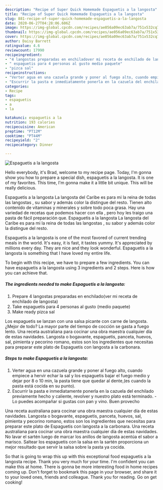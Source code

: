 ```yaml
---
description: "Recipe of Super Quick Homemade Espaguetis a la langosta"
title: "Recipe of Super Quick Homemade Espaguetis a la langosta"
slug: 881-recipe-of-super-quick-homemade-espaguetis-a-la-langosta
date: 2020-06-27T04:28:06.606Z
image: https://img-global.cpcdn.com/recipes/ae056a09ec63ab7a/751x532cq70/espaguetis-a-la-langosta-foto-principal.jpg
thumbnail: https://img-global.cpcdn.com/recipes/ae056a09ec63ab7a/751x532cq70/espaguetis-a-la-langosta-foto-principal.jpg
cover: https://img-global.cpcdn.com/recipes/ae056a09ec63ab7a/751x532cq70/espaguetis-a-la-langosta-foto-principal.jpg
author: Daisy Barrett
ratingvalue: 4.6
reviewcount: 17990
recipeingredient:
- "4 langostas preparadas en enchiladover mi receta de enchilado de langosta"
- " espaguetis para 4 personas al gusto medio paquete"
- "pizca sal"
recipeinstructions:
- "Verter agua en una cazuela grande y poner al fuego alto, cuando empiece a hervir echar la sal y los espaguetis bajar el fuego medio y dejar por 8 o 10 min, la pasta tiene que quedar al dente,(es cuando la pasta está cocida en su punto)."
- "Escurrir la pasta e inmediatamente ponerla en la cazuela del enchilado previamente hecho y caliente, revolver y nuestro plato está terminado. Lo puedes acompañar si gustas con pan y vino. Buen provecho"
categories:
- Recipe
tags:
- espaguetis
- a
- la

katakunci: espaguetis a la 
nutrition: 193 calories
recipecuisine: American
preptime: "PT12M"
cooktime: "PT44M"
recipeyield: "2"
recipecategory: Dinner

---
```



![Espaguetis a la langosta](https://img-global.cpcdn.com/recipes/ae056a09ec63ab7a/751x532cq70/espaguetis-a-la-langosta-foto-principal.jpg)

Hello everybody, it's Brad, welcome to my recipe page. Today, I'm gonna show you how to prepare a special dish, espaguetis a la langosta. It is one of my favorites. This time, I'm gonna make it a little bit unique. This will be really delicious.

Espaguetis a la langosta La langosta del Caribe es para mi la reina de todas las langostas , su sabor y además color la distingue del resto. Tienen alto contenido de vitaminas y minerales y sobre todo poca grasa. Hay una variedad de recetas que podemos hacer con ella , pero hoy les traigo una pasta de fácil preparación que. Espaguetis a la langosta La langosta del Caribe es para mi la reina de todas las langostas , su sabor y además color la distingue del resto.

Espaguetis a la langosta is one of the most favored of current trending meals in the world. It's easy, it is fast, it tastes yummy. It's appreciated by millions every day. They are nice and they look wonderful. Espaguetis a la langosta is something that I have loved my entire life.


To begin with this recipe, we have to prepare a few ingredients. You can have espaguetis a la langosta using 3 ingredients and 2 steps. Here is how you can achieve that.

<!--inarticleads1-->

##### The ingredients needed to make Espaguetis a la langosta:

1. Prepare 4 langostas preparadas en enchilado(ver mi receta de enchilado de langosta)
1. Take  espaguetis para 4 personas al gusto (medio paquete)
1. Make ready pizca sal


Los espaguetis se lanzan con una salsa picante con carne de langosta. ¿Mejor de todo? La mayor parte del tiempo de cocción se gasta a fuego lento. Una receta australiana para cocinar una obra maestra cualquier día de estas navidades. Langosta o bogavante, espaguetis, panceta, huevos, sal, pimienta y pecorino romano, estos son los ingredientes que necesitas para preparar este plato de Espaguetis con langosta a la carbonara. 

<!--inarticleads2-->

##### Steps to make Espaguetis a la langosta:

1. Verter agua en una cazuela grande y poner al fuego alto, cuando empiece a hervir echar la sal y los espaguetis bajar el fuego medio y dejar por 8 o 10 min, la pasta tiene que quedar al dente,(es cuando la pasta está cocida en su punto).
1. Escurrir la pasta e inmediatamente ponerla en la cazuela del enchilado previamente hecho y caliente, revolver y nuestro plato está terminado. - Lo puedes acompañar si gustas con pan y vino. Buen provecho


Una receta australiana para cocinar una obra maestra cualquier día de estas navidades. Langosta o bogavante, espaguetis, panceta, huevos, sal, pimienta y pecorino romano, estos son los ingredientes que necesitas para preparar este plato de Espaguetis con langosta a la carbonara. Una receta australiana para cocinar una obra maestra cualquier día de estas navidades. No lavar el sartén luego de marcar los anillos de langosta acentúa el sabor a marisco. Saltear los espaguetis con la salsa en la sartén proporciona un mejor resultado que servir la salsa sobre la pasta ya cocida. 

So that is going to wrap this up with this exceptional food espaguetis a la langosta recipe. Thank you very much for your time. I'm confident you can make this at home. There is gonna be more interesting food in home recipes coming up. Don't forget to bookmark this page in your browser, and share it to your loved ones, friends and colleague. Thank you for reading. Go on get cooking!
